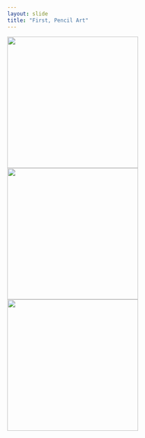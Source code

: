 ```yaml
---
layout: slide
title: "First, Pencil Art"
---
```

<img src = "https://scontent-ort2-1.cdninstagram.com/v/t51.2885-15/e35/82053017_728056627722784_891892701803862190_n.jpg?_nc_ht=scontent-ort2-1.cdninstagram.com&_nc_cat=104&_nc_ohc=4fGnL0UAd2cAX8d1Qby&oh=365df40a626cca1b821d7d05d26f3056&oe=5EFE8D20" width = 300px height = 300px /><img src = "https://scontent-ort2-1.cdninstagram.com/v/t51.2885-15/e35/68768771_1820013208144605_6058680076407530023_n.jpg?_nc_ht=scontent-ort2-1.cdninstagram.com&_nc_cat=109&_nc_ohc=wAYIMhfhu9cAX8NnyO5&oh=b6d0eb0612157ee3c4ecc860737a52ed&oe=5F00F62A" width = 300px /><img src = "https://scontent-ort2-1.cdninstagram.com/v/t51.2885-15/e35/66404346_512509849506436_3342570000758185282_n.jpg?_nc_ht=scontent-ort2-1.cdninstagram.com&_nc_cat=104&_nc_ohc=7hYnnQT2LdsAX_MUau-&oh=6b28162839a3e7554dc6cda7796945e8&oe=5EFEEE50" width = 300px />


